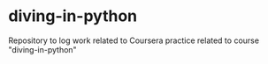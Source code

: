 # diving-in-python

Repository to log work related to Coursera practice related to course "diving-in-python"
